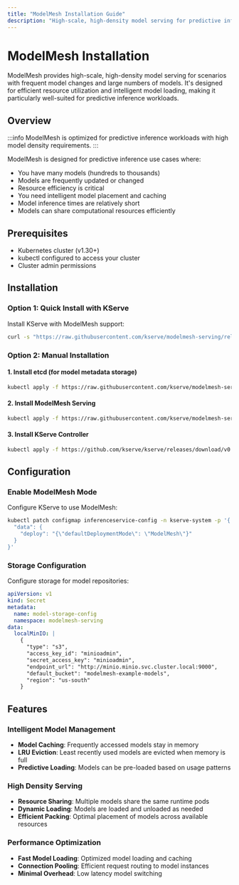 ```yaml
---
title: "ModelMesh Installation Guide"
description: "High-scale, high-density model serving for predictive inference workloads"
---
```


# ModelMesh Installation

ModelMesh provides high-scale, high-density model serving for scenarios with frequent model changes and large numbers of models. It's designed for efficient resource utilization and intelligent model loading, making it particularly well-suited for predictive inference workloads.

## Overview

:::info
ModelMesh is optimized for predictive inference workloads with high model density requirements.
:::

ModelMesh is designed for predictive inference use cases where:
- You have many models (hundreds to thousands)
- Models are frequently updated or changed
- Resource efficiency is critical
- You need intelligent model placement and caching
- Model inference times are relatively short
- Models can share computational resources efficiently

## Prerequisites

- Kubernetes cluster (v1.30+)
- kubectl configured to access your cluster
- Cluster admin permissions

## Installation

### Option 1: Quick Install with KServe

Install KServe with ModelMesh support:

```bash
curl -s "https://raw.githubusercontent.com/kserve/modelmesh-serving/release-0.12.0/scripts/install.sh" | bash
```

### Option 2: Manual Installation

#### 1. Install etcd (for model metadata storage)

```bash
kubectl apply -f https://raw.githubusercontent.com/kserve/modelmesh-serving/release-0.12.0/config/dependencies/etcd.yaml
```

#### 2. Install ModelMesh Serving

```bash
kubectl apply -f https://raw.githubusercontent.com/kserve/modelmesh-serving/release-0.12.0/config/default/modelmesh-serving.yaml
```

#### 3. Install KServe Controller

```bash
kubectl apply -f https://github.com/kserve/kserve/releases/download/v0.15.0/kserve.yaml
```

## Configuration

### Enable ModelMesh Mode

Configure KServe to use ModelMesh:

```bash
kubectl patch configmap inferenceservice-config -n kserve-system -p '{
  "data": {
    "deploy": "{\"defaultDeploymentMode\": \"ModelMesh\"}"
  }
}'
```

### Storage Configuration

Configure storage for model repositories:

```yaml
apiVersion: v1
kind: Secret
metadata:
  name: model-storage-config
  namespace: modelmesh-serving
data:
  localMinIO: |
    {
      "type": "s3",
      "access_key_id": "minioadmin",
      "secret_access_key": "minioadmin",
      "endpoint_url": "http://minio.minio.svc.cluster.local:9000",
      "default_bucket": "modelmesh-example-models",
      "region": "us-south"
    }
```

## Features

### Intelligent Model Management

- **Model Caching**: Frequently accessed models stay in memory
- **LRU Eviction**: Least recently used models are evicted when memory is full
- **Predictive Loading**: Models can be pre-loaded based on usage patterns

### High Density Serving

- **Resource Sharing**: Multiple models share the same runtime pods
- **Dynamic Loading**: Models are loaded and unloaded as needed
- **Efficient Packing**: Optimal placement of models across available resources

### Performance Optimization

- **Fast Model Loading**: Optimized model loading and caching
- **Connection Pooling**: Efficient request routing to model instances
- **Minimal Overhead**: Low latency model switching
